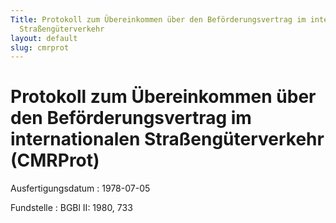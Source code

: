 ```yaml
---
Title: Protokoll zum Übereinkommen über den Beförderungsvertrag im internationalen
  Straßengüterverkehr
layout: default
slug: cmrprot
---
```


# Protokoll zum Übereinkommen über den Beförderungsvertrag im internationalen Straßengüterverkehr (CMRProt)

Ausfertigungsdatum
:   1978-07-05

Fundstelle
:   BGBl II: 1980, 733

